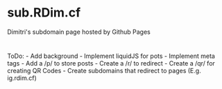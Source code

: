 # sub.RDim.cf
Dimitri's subdomain page hosted by Github Pages
#
ToDo:
    - Add background
    - Implement liquidJS for pots
    - Implement meta tags
    - Add a /p/ to store posts
    - Create a /r/ to redirect
    - Create a /qr/ for creating QR Codes
    - Create subdomains that redirect to pages (E.g. ig.rdim.cf)
